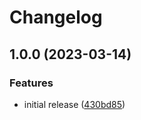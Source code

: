 # Changelog

## 1.0.0 (2023-03-14)


### Features

* initial release ([430bd85](https://github.com/storipress/vue-advertising/commit/430bd85860ecc5bda8766cc374903b39eb7ca724))

